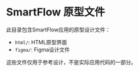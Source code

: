 # SmartFlow 原型文件

此目录包含SmartFlow应用的原型设计文件：

- `html/`: HTML原型界面
- `figma/`: Figma设计文件

这些文件仅用于参考设计，不是实际应用代码的一部分。 